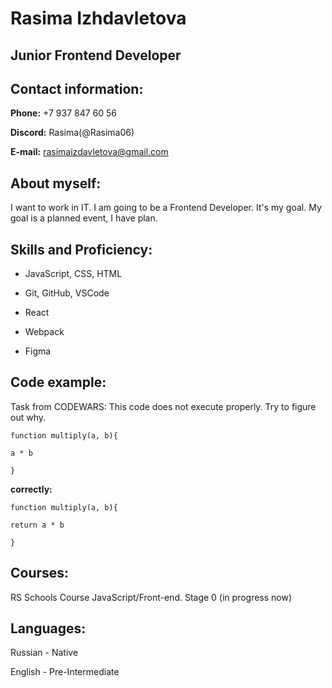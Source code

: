 # Rasima Izhdavletova


## Junior Frontend Developer


## Contact information:


**Phone:** +7 937 847 60 56

**Discord:** Rasima(@Rasima06)

**E-mail:** rasimaizdavletova@gmail.com


## About myself:

I want to work in IT. I am going to be a Frontend Developer. It's my goal. My goal is a planned event, I have plan.

## Skills and Proficiency:

- JavaScript, CSS, HTML

- Git, GitHub, VSCode

- React

- Webpack

- Figma

## Code example:

Task from CODEWARS: This code does not execute properly. Try to figure out why.

`function multiply(a, b){`

  `a * b`

`}`

**correctly:**

`function multiply(a, b){`

  `return a * b`

`}`


## Courses:

RS Schools Course JavaScript/Front-end. Stage 0 (in progress now)

## Languages: 

Russian - Native

English - Pre-Intermediate
